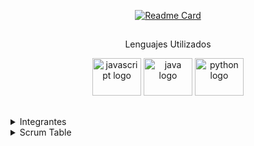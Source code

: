 <div align="center">
  
  [![Readme Card](https://github-readme-stats.vercel.app/api/pin/?username=CodeSystem2022&repo=BugArmy-Tercer-Semestre&theme=github_dark)](https://github.com/CodeSystem2022/BugArmy-Tercer-Semestre)
 </div>
   
  ##
  <div align="center">
  
 Lenguajes Utilizados
  
 
  </div>
  
  <div align="center">
    <img src="https://cdn.jsdelivr.net/gh/devicons/devicon/icons/javascript/javascript-original.svg" height="60" width="78" alt="javascript logo"  />
    <img src="https://cdn.jsdelivr.net/gh/devicons/devicon/icons/java/java-original.svg" height="60" width="78" alt="java logo"  />
    <img src="https://cdn.jsdelivr.net/gh/devicons/devicon/icons/python/python-original.svg" height="60" width="78" alt="python logo"  />
  </div>
  
  ##
  <p>
  <details align=left>
   <summary float=left>Integrantes</summary> 
   <p>
    
   ```ruby
     public class Integrantes(){
          VelazquezMartin = new Six087(Completado);
          GervasiFacundo = new FacundoGerv(Completado);
          ChavezJesus = new DoctorRemix(Completado);
          RodrigoAmoros = new rodrigoamoros(Completado);
          RossiIvo = new ivorossi(Completado);
          KevinBaez = new KevDev2(Completado);
          AgustinPinillos = new pini14(Completado);
          LucianoBugarin = new BugaToro(Completado);
          SergioMezzabotta = new Artyom(Completado);
          GuajardoJose = new chimidevs(Completado);
          BenegasCristian = new SlimCb(Completado);
     }
   ```
   </p>
   </details>
 
  <details>
    <summary>Scrum Table</Summary>
  <table border=1 align=center>
  <tr>
   <td>Semana 1</td>
    <td align=center><a href=https://github.com/Six087>Velazquez Martin</a></td>
  </tr>
  <tr>
   <td>Semana 2</td>
    <td align=center><a href=https://github.com/FacundoGerv>Gervasi Facundo</a></td>
  </tr>
  <tr>
   <td>Semana 3</td>
    <td align=center><a href=https://github.com/DoctorRemix>Chavez Jesus</a></td>
  </tr>
    <tr>
   <td>Semana 4</td>
      <td align=center><a href=https://github.com/rodrigoamoros>Amoros Rodrigo</a></td>
  </tr>
    <tr>
   <td>Semana 5</td>
      <td align=center><a href=https://github.com/ivorossi>Rossi Ivo</a></td>
  </tr>
    <tr>
   <td>Semana 6</td>
      <td align=center><a href=https://github.com/KevDev2>Baez Kevin</a></td>
  </tr>
    <tr>
   <td>Semana 7</td>
      <td align=center><a href=https://github.com/pini14>Pinillos Agustin</a></td>
  </tr>
    <tr>
   <td>Semana 8</td>
      <td align=center><a href=https://github.com/BugaToro>Bugarin Luciano</a></td>
  </tr>
    <tr>
   <td>Semana 9</td>
      <td align=center><a href=https://github.com/SergioMezzabotta>Mezzabotta Sergio</a></td>
  </tr>
    <tr>
   <td>Semana 10</td>
      <td align=center><a href=https://github.com/chimydevs>Guajardo Jose</a></td>
  </tr>
    <tr>
   <td>Semana 11</td>
      <td align=center><a href=https://github.com/SlimCb>Benegas Cristian</a></td>
  </tr>
  </table>
</details>
  </p>
  
